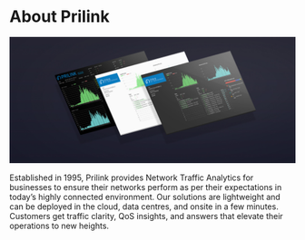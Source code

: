 # About Prilink

![About Us](profile/assets/images/aboutus-dashboards-171113.jpg)

Established in 1995, Prilink provides Network Traffic Analytics for businesses
to ensure their networks perform as per their expectations in today’s highly
connected environment. Our solutions are lightweight and can be deployed in
the cloud, data centres, and onsite in a few minutes. Customers get traffic
clarity, QoS insights, and answers that elevate their operations to new
heights.
